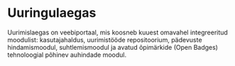 Uuringulaegas
=============

Uurimislaegas on veebiportaal, mis koosneb kuuest omavahel integreeritud moodulist: kasutajahaldus, uurimistööde repositoorium, pädevuste hindamismoodul, suhtlemismoodul ja avatud õpimärkide (Open Badges) tehnoloogial põhinev auhindade moodul.
